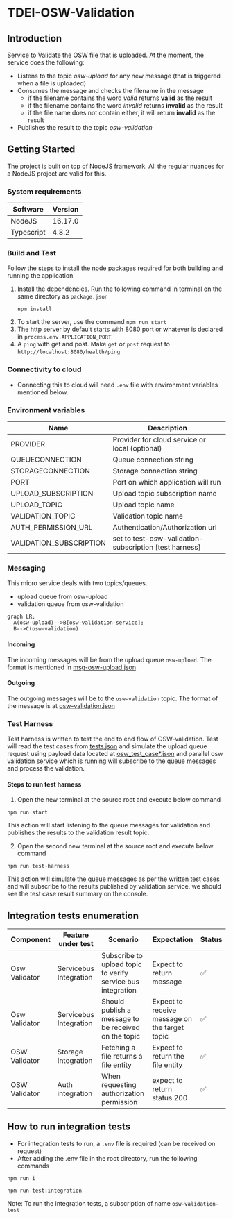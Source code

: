 # TDEI-OSW-Validation

## Introduction 
Service to Validate the OSW file that is uploaded. At the moment, the service does the following:
- Listens to the topic _osw-upload_ for any new message (that is triggered when a file is uploaded)
- Consumes the message and checks the filename in the message
  - if the filename contains the word _valid_ returns **valid** as the result
  - if the filename contains the word _invalid_ returns **invalid** as the result
  - if the file name does not contain either, it will return **invalid** as the result
- Publishes the result to the topic _osw-validation_

## Getting Started
The project is built on top of NodeJS framework. All the regular nuances for a NodeJS project are valid for this.

### System requirements
| Software | Version|
|----|---|
| NodeJS | 16.17.0|
| Typescript | 4.8.2 |

### Build and Test
Follow the steps to install the node packages required for both building and running the application

1. Install the dependencies. Run the following command in terminal on the same directory as `package.json`
    ```shell
    npm install
    ```
2. To start the server, use the command `npm run start`
3. The http server by default starts with 8080 port or whatever is declared in `process.env.APPLICATION_PORT`
4. A `ping` with get and post. Make `get` or `post` request to `http://localhost:8080/health/ping`


### Connectivity to cloud
- Connecting this to cloud will need `.env` file with environment variables mentioned below.

### Environment variables
|Name| Description |
|--|--|
|PROVIDER | Provider for cloud service or local (optional) |
|QUEUECONNECTION | Queue connection string |
|STORAGECONNECTION | Storage connection string|
|PORT |Port on which application will run|
|UPLOAD_SUBSCRIPTION | Upload topic subscription name|
|UPLOAD_TOPIC | Upload topic name|
|VALIDATION_TOPIC | Validation topic name|
|AUTH_PERMISSION_URL | Authentication/Authorization url|
|VALIDATION_SUBSCRIPTION | set to test-osw-validation-subscription [test harness]|


### Messaging

This micro service deals with two topics/queues. 
- upload queue from osw-upload
- validation queue from osw-validation


```mermaid
graph LR;
  A(osw-upload)-->B[osw-validation-service];
  B-->C(osw-validation)
```
#### Incoming
The incoming messages will be from the upload queue `osw-upload`.
The format is mentioned in [msg-osw-upload.json](https://github.com/TaskarCenterAtUW/TDEI-event-messages/blob/dev/event/osw-upload.json)

#### Outgoing
The outgoing messages will be to the `osw-validation` topic.
The format of the message is at [osw-validation.json](https://github.com/TaskarCenterAtUW/TDEI-event-messages/blob/dev/event/osw-validation.json)


### Test Harness
Test harness is written to test the end to end flow of OSW-validation. Test will read the test cases from [tests.json](./src/__test__/asset/tests.json) and simulate the upload queue request using payload data located at [osw_test_case*.json](./src/__test__/asset/test_data/) and parallel osw validation service which is running will subscribe to the queue messages and process the validation. 

#### Steps to run test harness

 1. Open the new terminal at the source root and execute below command
 ```
npm run start
```
This action will start listening to the queue messages for validation and publishes the results to the validation result topic.

2.  Open the second new terminal at the source root and execute below command
 ```
npm run test-harness
```
This action will simulate the queue messages as per the written test cases and will subscribe to the results published by validation service. we should see the test case result summary on the console. 

## Integration tests enumeration
| Component | Feature under test | Scenario | Expectation | Status |
|-|-|-|-|-|
| Osw Validator | Servicebus Integration | Subscribe to upload topic to verify service bus integration | Expect to return message | :white_check_mark: |
| Osw Validator | Servicebus Integration | Should publish a message to be received on the topic | Expect to receive message on the target topic | :white_check_mark: |
| OSW Validator | Storage Integration| Fetching a file returns a file entity | Expect to return the file entity|:white_check_mark:|
| OSW Validator | Auth integration | When requesting authorization permission| expect to return status 200| :white_check_mark:|

## How to run integration tests
- For integration tests to run, a `.env` file is required (can be received on request)
- After adding the .env file in the root directory, run the following commands

`npm run i`

`npm run test:integration`

Note: To run the integration tests, a subscription of name `osw-validation-test`